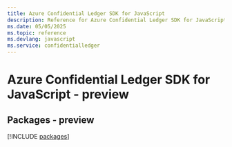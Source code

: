 ```yaml
---
title: Azure Confidential Ledger SDK for JavaScript
description: Reference for Azure Confidential Ledger SDK for JavaScript
ms.date: 05/05/2025
ms.topic: reference
ms.devlang: javascript
ms.service: confidentialledger
---
```

# Azure Confidential Ledger SDK for JavaScript - preview
## Packages - preview
[!INCLUDE [packages](confidential-ledger-index.md)]